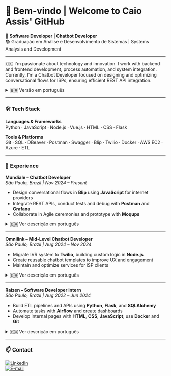 # 👋 Bem-vindo | Welcome to Caio Assis' GitHub

🚀 **Software Developer | Chatbot Developer**  
📚 Graduação em Análise e Desenvolvimento de Sistemas | Systems Analysis and Development  

---

🇺🇸 I'm passionate about technology and innovation. I work with backend and frontend development, process automation, and system integration. Currently, I’m a Chatbot Developer focused on designing and optimizing conversational flows for ISPs, ensuring efficient REST API integration.

<details>
<summary>🇧🇷 Versão em português</summary>

Sou apaixonado por tecnologia e inovação. Trabalho com desenvolvimento de soluções backend e frontend, automação de processos e integração de sistemas. Atualmente atuo como Chatbot Developer, focando na criação e otimização de fluxos conversacionais para provedores de internet (ISPs), garantindo integração eficiente com APIs REST.

</details>

---

### 🛠️ Tech Stack

**Languages & Frameworks**  
Python · JavaScript · Node.js · Vue.js · HTML · CSS · Flask

**Tools & Platforms**  
Git · SQL · DBeaver · Postman · Swagger · Blip · Twilio · Docker · AWS EC2 · Azure · ETL

---

### 💼 Experience

**Mundiale – Chatbot Developer**  
_São Paulo, Brazil | Nov 2024 – Present_  
- Design conversational flows in **Blip** using **JavaScript** for internet providers  
- Integrate REST APIs, conduct tests and debug with **Postman** and **Grafana**  
- Collaborate in Agile ceremonies and prototype with **Moqups**

<details>
<summary>🇧🇷 Ver descrição em português</summary>

**Mundiale – Desenvolvedor de Chatbot**  
_São Paulo, Brasil | Nov 2024 – Presente_  
- Desenvolvimento de fluxos conversacionais usando **Javascript** e **Blip** para ISPs.  
- Integração com APIs REST, testes e monitoramento com **Postman** e **Grafana**.  
- Participação ativa em times ágeis e prototipação com **Moqups**.

</details>

---

**Omnilink – Mid-Level Chatbot Developer**  
_São Paulo, Brazil | Aug 2024 – Nov 2024_  
- Migrate IVR system to **Twilio**, building custom logic in **Node.js**  
- Create reusable chatbot templates to improve UX and engagement  
- Maintain and optimize services for ISP clients

<details>
<summary>🇧🇷 Ver descrição em português</summary>

**Omnilink – Desenvolvedor de Chatbot Pleno**  
_São Paulo, Brasil | Ago 2024 – Nov 2024_  
- Migração de sistema URA para **Twilio** com lógica personalizada em **Node.js**.  
- Criação de templates reutilizáveis de chatbot, com foco em experiência do usuário.  
- Otimização de serviços para clientes ISPs.

</details>

---

**Raízen – Software Developer Intern**  
_São Paulo, Brazil | Aug 2022 – Jun 2024_  
- Build ETL pipelines and APIs using **Python**, **Flask**, and **SQLAlchemy**  
- Automate tasks with **Airflow** and create dashboards  
- Develop internal pages with **HTML**, **CSS**, **JavaScript**; use **Docker** and **Git**

<details>
<summary>🇧🇷 Ver descrição em português</summary>

**Raízen – Estagiário de Desenvolvimento**  
_São Paulo, Brasil | Ago 2022 – Jun 2024_  
- Desenvolvimento de pipelines ETL e APIs com **Python**, **Flask** e **SQLAlchemy**.  
- Automatização de tarefas com **Airflow** e construção de dashboards.  
- Criação de páginas com **HTML**, **CSS**, **JavaScript**; uso de **Docker** e **Git**.

</details>

---

### 📫 Contact

[![LinkedIn](https://img.shields.io/badge/LinkedIn-Caio%20Assis-0077B5?style=for-the-badge&logo=linkedin&logoColor=white)](https://www.linkedin.com/in/caio-freire-lima-de-assis-7601004b/)  
[![E-mail](https://img.shields.io/badge/E--mail-caio.assis.dev%40gmail.com-D14836?style=for-the-badge&logo=gmail&logoColor=white)](mailto:caio.assis.dev@gmail.com)
